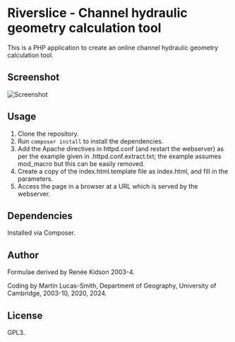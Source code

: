 Riverslice - Channel hydraulic geometry calculation tool
========================================================

This is a PHP application to create an online channel hydraulic geometry calculation tool.


Screenshot
----------

![Screenshot](screenshot.png)


Usage
-----

1. Clone the repository.
2. Run `composer install` to install the dependencies.
3. Add the Apache directives in httpd.conf (and restart the webserver) as per the example given in .httpd.conf.extract.txt; the example assumes mod_macro but this can be easily removed.
4. Create a copy of the index.html.template file as index.html, and fill in the parameters.
5. Access the page in a browser at a URL which is served by the webserver.


Dependencies
------------

Installed via Composer.


Author
------

Formulae derived by Renée Kidson 2003-4.

Coding by Martin Lucas-Smith, Department of Geography, University of Cambridge, 2003-10, 2020, 2024.


License
-------

GPL3.

